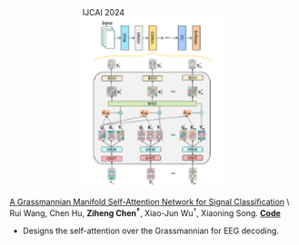 <div class='paper-box'>
    <div class='paper-box-image' style="display: flex; justify-content: center; align-items: center;">
        <div>
            <div class="badge">IJCAI 2024</div>
            <img src='images/paper_images/IJCAI24-GDLNet.png' alt="sym" height="300">
        </div>
    </div>
    <div class='paper-box-text' markdown="1">
    
[A Grassmannian Manifold Self-Attention Network for Signal Classification](https://www.ijcai.org/proceedings/2024/0564.pdf) \\
Rui Wang, Chen Hu, **Ziheng Chen<sup>†</sup>**, Xiao-Jun Wu<sup>†</sup>, Xiaoning Song. [**Code**](https://github.com/ChenHu-ML/GDLNet) <strong><span class='show_paper_citations' data='4FA6C0AAAAAJ:qjMakFHDy7sC'></span></strong>
- Designs the self-attention over the Grassmannian for EEG decoding.
</div>
</div>
